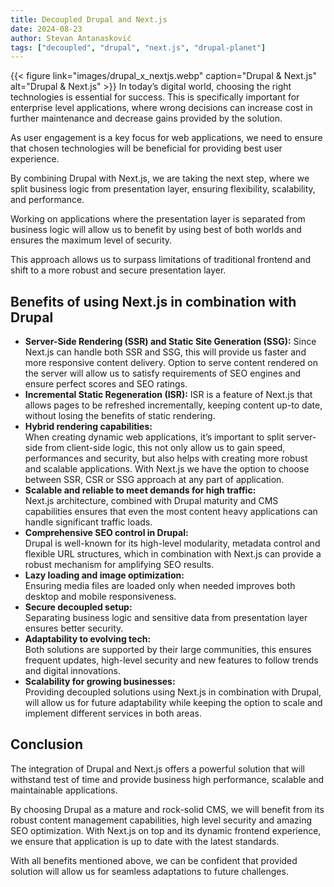 ```yaml
---
title: Decoupled Drupal and Next.js
date: 2024-08-23
author: Stevan Antanasković
tags: ["decoupled", "drupal", "next.js", "drupal-planet"]
---
```

{{< figure link="images/drupal_x_nextjs.webp" caption="Drupal & Next.js" alt="Drupal & Next.js" >}}
In today’s digital world, choosing the right technologies is essential for success. This is specifically important for enterprise level applications, where wrong decisions can increase cost in further maintenance and decrease gains provided by the solution.

As user engagement is a key focus for web applications, we need to ensure that chosen technologies will be beneficial for providing best user experience.

By combining Drupal with Next.js, we are taking the next step, where we split business logic from presentation layer, ensuring flexibility, scalability, and performance.

Working on applications where the presentation layer is separated from business logic will allow us to benefit by using best of both worlds and ensures the maximum level of security.

This approach allows us to surpass limitations of traditional frontend and shift to a more robust and secure presentation layer.

## **Benefits of using Next.js in combination with Drupal**
- **Server-Side Rendering (SSR) and Static Site Generation (SSG):**
  Since Next.js can handle both SSR and SSG, this will provide us faster and more responsive content delivery. Option to serve content rendered on the server will allow us to satisfy requirements of SEO engines and ensure perfect scores and SEO ratings.
- **Incremental Static Regeneration (ISR):**
  ISR is a feature of Next.js that allows pages to be refreshed incrementally, keeping content up-to date, without losing the benefits of static rendering.
- **Hybrid rendering capabilities:**  
  When creating dynamic web applications, it’s important to split server-side from client-side logic, this not only allow us to gain speed, performances and security, but also helps with creating more robust and scalable applications. With Next.js we have the option to choose between SSR, CSR or SSG approach at any part of application.
- **Scalable and reliable to meet demands for high traffic:**  
  Next.js architecture, combined with Drupal maturity and CMS capabilities ensures that even the most content heavy applications can handle significant traffic loads.
- **Comprehensive SEO control in Drupal:**  
  Drupal is well-known for its high-level modularity, metadata control and flexible URL structures, which in combination with Next.js can provide a robust mechanism for amplifying SEO results.
- **Lazy loading and image optimization:**  
  Ensuring media files are loaded only when needed improves both desktop and mobile responsiveness.
- **Secure decoupled setup:**  
  Separating business logic and sensitive data from presentation layer ensures better security.
- **Adaptability to evolving tech:**  
  Both solutions are supported by their large communities, this ensures frequent updates, high-level security and new features to follow trends and digital innovations.
- **Scalability for growing businesses:**  
  Providing decoupled solutions using Next.js in combination with Drupal, will allow us for future adaptability while keeping the option to scale and implement different services in both areas.

## Conclusion

The integration of Drupal and Next.js offers a powerful solution that will withstand test of time and provide business high performance, scalable and maintainable applications.

By choosing Drupal as a mature and rock-solid CMS, we will benefit from its robust content management capabilities, high level security and amazing SEO optimization. With Next.js on top and its dynamic frontend experience, we ensure that application is up to date with the latest standards.

With all benefits mentioned above, we can be confident that provided solution will allow us for seamless adaptations to future challenges.
